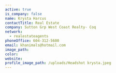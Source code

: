 ```yaml
---
active: true
is_company: false
name: Krysta Harcus
contactTitle: Real Estate
company: Sutton Grp West Coast Realty- Coq
network:
  - realestateagents
phoneOffice: 604-312-5600
email: khanimals@hotmail.com
image_path:
color:
website:
profile_image_path: /uploads/Headshot krysta.jpeg
---
```

